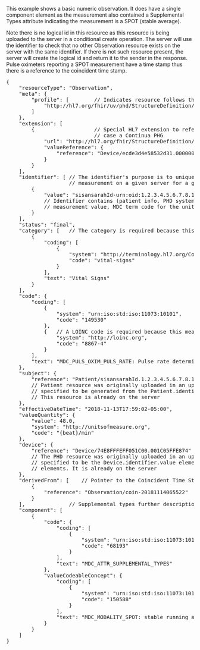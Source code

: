 This example shows a basic numeric observation. It does have a single component element as the measurement also contained a Supplemental Types attribute indicating the measurement is a SPOT (stable average).

Note there is no logical id in this resource as this resource is being uploaded to the server in a conditional create operation. The server will use the identifier to check that no other Observation resource exists on the server with the same identifier. If there is not such resource present, the server will create the logical id and return it to the sender in the response. Pulse oximeters reporting a SPOT measurement have a time stamp thus there is a reference to the coincident time stamp.

<pre>
{
	"resourceType": "Observation",
	"meta": {
		"profile": [		// Indicates resource follows the PhdNumericObservation profile
			"http://hl7.org/fhir/uv/phd/StructureDefinition/PhdNumericObservation"
		]
	},
	"extension": [
		{					// Special HL7 extension to reference a gateway, in this
							// case a Continua PHG
			"url": "http://hl7.org/fhir/StructureDefinition/observation-gatewayDevice",
			"valueReference": {
				"reference": "Device/ecde3d4e58532d31.000000000000" // This resource is already on the server
			}
		}
	],
	"identifier": [ // The identifier's purpose is to uniquely identify this
					// measurement on a given server for a given patient and device.
		{
			"value": "sisansarahId-urn:oid:1.2.3.4.5.6.7.8.10-74E8FFFEFF051C00-149530-20181113175902-48.0-2720-150588"
			// Identifier contains (patient info, PHD system id, type code, time stamp from PHD,
			// measurement value, MDC term code for the units, and the supplemental types 32-bit MDC code.
		}
	],
	"status": "final",
	"category": [	// The category is required because this measurement is a vital sign
		{
			"coding": [
				{
					"system": "http://terminology.hl7.org/CodeSystem/observation-category",
					"code": "vital-signs"
				}
			],
			"text": "Vital Signs"
		}
	],
	"code": {
		"coding": [
			{
				"system": "urn:iso:std:iso:11073:10101",
				"code": "149530"
			},
			{	// A LOINC code is required because this measurement is a vital sign
				"system": "http://loinc.org",
				"code": "8867-4"
			}
		],
		"text": "MDC_PULS_OXIM_PULS_RATE: Pulse rate determined from a pulse oximeter"
	},
	"subject": {
		"reference": "Patient/sisansarahId.1.2.3.4.5.6.7.8.10"
		// Patient resource was originally uploaded in an update transaction and the logical id was
		// specified to be generated from the Patient.identifier.value and Patient.identifier.system elements.
		// This resource is already on the server
	},
	"effectiveDateTime": "2018-11-13T17:59:02-05:00",
	"valueQuantity": {
		"value": 48.0,
		"system": "http://unitsofmeasure.org",
		"code": "{beat}/min"
	},
	"device": {
		"reference": "Device/74E8FFFEFF051C00.001C05FFE874"
		// The PHD resource was originally uploaded in an update transaction and the logical id was
		// specified to be the Device.identifier.value elements for the system id and transport address
		// elements. It is already on the server
	},
	"derivedFrom": [	// Pointer to the Coincident Time Stamps Observation
		{
			"reference": "Observation/coin-20181114065522"	// This resource already on the server
		}
	],				// Supplemental types further description of measurement
	"component": [
		{
			"code": {
				"coding": [
					{
						"system": "urn:iso:std:iso:11073:10101",
						"code": "68193"
					}
				],
				"text": "MDC_ATTR_SUPPLEMENTAL_TYPES"
			},
			"valueCodeableConcept": {
				"coding": [
					{
						"system": "urn:iso:std:iso:11073:10101",
						"code": "150588"
					}
				],
				"text": "MDC_MODALITY_SPOT: stable running average"
			}
		}
	]
}
</pre>